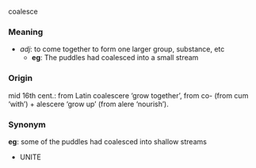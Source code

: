 coalesce
### Meaning
+ _adj_: to come together to form one larger group, substance, etc
	+ __eg__: The puddles had coalesced into a small stream

### Origin

mid 16th cent.: from Latin coalescere ‘grow together’, from co- (from cum ‘with’) + alescere ‘grow up’ (from alere ‘nourish’).

### Synonym

__eg__: some of the puddles had coalesced into shallow streams

+ UNITE


